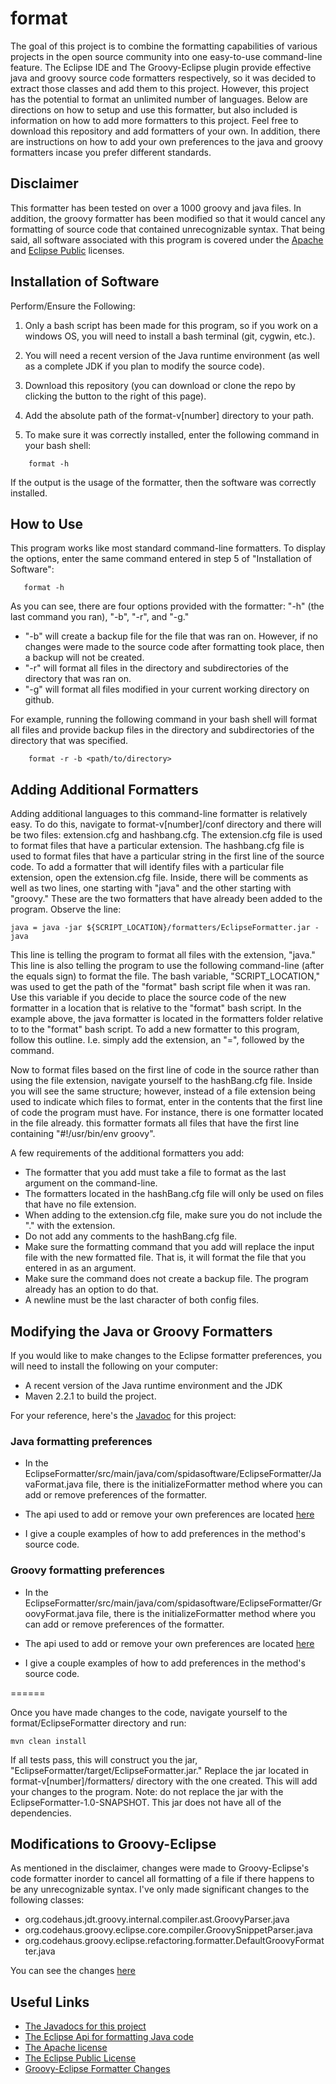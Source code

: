 format
======

The goal of this project is to combine the formatting capabilities of various projects in the open source community 
into one easy-to-use command-line feature. The Eclipse IDE and The Groovy-Eclipse plugin provide effective java and groovy source code formatters respectively,
so it was decided to extract those classes and add them to this project. However, this project has the potential to format an unlimited number of languages. Below are directions on how to setup and use this formatter, but also included is information on how to add more formatters to this project. Feel free to download this repository and add formatters of your own. In addition, there are instructions on how to add your own preferences to 
the java and groovy formatters incase you prefer different standards.

## Disclaimer

This formatter has been tested on over a 1000 groovy and java files. In addition, the groovy formatter has been modified so that it would 
cancel any formatting of source code that contained unrecognizable syntax. That being said, all software associated with this program is
covered under the [Apache](http://www.apache.org/licenses/LICENSE-2.0 "Apache License, Version 2.0") and [Eclipse Public](http://www.eclipse.org/legal/epl-v10.html "Eclipse Public License - v 1.0") licenses.

## Installation of Software

Perform/Ensure the Following: 

1. Only a bash script has been made for this program, so if you work on a windows
	OS, you will need to install a bash terminal (git, cygwin, etc.). 

1. You will need a recent version of the Java runtime environment (as well as a complete JDK if you plan to modify the source code).

1. Download this repository (you can download or clone the repo by clicking the button to the right of this page).

1. Add the absolute path of the format-v[number] directory to your path.

1.	To make sure it was correctly installed, enter the following command in your bash shell:

```
	format -h
```

If the output is the usage of the formatter, then the software was correctly installed.

## How to Use

This program works like most standard command-line formatters. To display the options, enter the same command entered in step
5 of "Installation of Software":

```
   format -h
```

As you can see, there are four options provided with the formatter: "-h" (the last command you ran), "-b", "-r", and
"-g." 

   * "-b" will create a backup file for the file that was ran on. However, if no changes were made to the source code 
   after formatting took place, then a backup will not be created. 
   * "-r" will format all files in the directory and subdirectories of the directory that was ran on. 
   * "-g" will format all files modified in your current working directory on github. 

For example, running the following command in your bash shell will format all files and provide backup files in the directory
and subdirectories of the directory that was specified.

```
	format -r -b <path/to/directory>
```


## Adding Additional Formatters

Adding additional languages to this command-line formatter is relatively easy. To
do this, navigate to format-v[number]/conf directory and there will be two files:
extension.cfg and hashbang.cfg. The extension.cfg file is used to format files that have a 
particular extension. The hashbang.cfg file is used to format files that have a particular string in the first
line of the source code. To add a formatter that will identify files with a particular file extension,
open the extension.cfg file. Inside, there will be comments as well as two lines, one starting 
with "java" and the other starting with "groovy." These are the two formatters that have already been 
added to the program. Observe the line: 
```
java = java -jar ${SCRIPT_LOCATION}/formatters/EclipseFormatter.jar -java
```
This line is telling the program to format all files with the extension, "java." This line is also
telling the program to use the following command-line (after the equals sign) to format the file. 
The bash variable, "SCRIPT_LOCATION," was used to get the path of the "format" bash script file when
it was ran. Use this variable if you decide to place the source code of the new formatter in a location that is relative
to the "format" bash script. In the example above, the java formatter is located in the formatters folder relative to
to the "format" bash script. To add a new formatter to this program, follow this outline. I.e. simply
add the extension, an "=", followed by the command.

Now to format files based on the first line of code in the source rather than using the file extension,
navigate yourself to the hashBang.cfg file. Inside you will see the same structure; however, instead of
a file extension being used to indicate which files to format, enter in the contents that the first line
of code the program must have. For instance, there is one formatter located in the file already. this 
formatter formats all files that have the first line containing "#!/usr/bin/env groovy".

A few requirements of the additional formatters you add:

   * The formatter that you add must take a file to format as the last argument on the command-line.
   * The formatters located in the hashBang.cfg file will only be used on files that have no file extension.
   * When adding to the extension.cfg file, make sure you do not include the "." with the extension.
   * Do not add any comments to the hashBang.cfg file.
   * Make sure the formatting command that you add will replace the input file with the new formatted file. That is, it will format the file that you entered in as an argument.
   * Make sure the command does not create a backup file. The program already has an option to do that.
   * A newline must be the last character of both config files.

## Modifying the Java or Groovy Formatters

If you would like to make changes to the Eclipse formatter preferences, you will need to install the following on your computer:
   * A recent version of the Java runtime environment and the JDK
   * Maven 2.2.1 to build the project. 

For your reference, here's the [Javadoc](http://spidasoftware.github.io/format/index "The project's Javadoc") for this project:

### Java formatting preferences

   * In the EclipseFormatter/src/main/java/com/spidasoftware/EclipseFormatter/JavaFormat.java file, there is the initializeFormatter method where you can add or remove preferences of the formatter.

   * The api used to add or remove your own preferences are located [here](http://help.eclipse.org/indigo/index.jsp?topic=%2Forg.eclipse.jdt.doc.isv%2Freference%2Fapi%2Forg%2Feclipse%2Fjdt%2Fcore%2Fformatter%2FDefaultCodeFormatterConstants.html "Eclipse Api")

   * I give a couple examples of how to add preferences in the method's source code.

### Groovy formatting preferences

   * In the EclipseFormatter/src/main/java/com/spidasoftware/EclipseFormatter/GroovyFormat.java file, there is the initializeFormatter method where you can add or remove preferences of the formatter.

   * The api used to add or remove your own preferences are located [here](http://spidasoftware.github.io/format/com/spidasoftware/EclipseFormatter/SpidaFormatterPreferences "Groovy Formatting Preferences")

   * I give a couple examples of how to add preferences in the method's source code.

======

Once you have made changes to the code, navigate yourself to the format/EclipseFormatter directory
and run:

```
mvn clean install
```
If all tests pass, this will construct you the jar, "EclipseFormatter/target/EclipseFormatter.jar." 
Replace the jar located in format-v[number]/formatters/ directory with the one created. This will 
add your changes to the program. Note: do not replace the jar with the EclipseFormatter-1.0-SNAPSHOT. This
jar does not have all of the dependencies.

## Modifications to Groovy-Eclipse

As mentioned in the disclaimer, changes were made to Groovy-Eclipse's code formatter inorder to cancel all formatting of a file 
if there happens to be any unrecognizable syntax. I've only made significant changes to the following classes:

   * org.codehaus.jdt.groovy.internal.compiler.ast.GroovyParser.java
   * org.codehaus.groovy.eclipse.core.compiler.GroovySnippetParser.java
   * org.codehaus.groovy.eclipse.refactoring.formatter.DefaultGroovyFormatter.java

You can see the changes [here](https://github.com/nickjoodi/groovy-eclipse/commit/789988fae5dee4e4dbde72e924d6bb1dd7679d87 "Groovy-Eclipse Changes")

## Useful Links

   * [The Javadocs for this project](http://spidasoftware.github.io/format/index "The project's Javadoc")
   * [The Eclipse Api for formatting Java code](http://help.eclipse.org/indigo/index.jsp?topic=%2Forg.eclipse.jdt.doc.isv%2Freference%2Fapi%2Forg%2Feclipse%2Fjdt%2Fcore%2Fformatter%2FDefaultCodeFormatterConstants.html "DefaultCodeFormatterConstants API")
   * [The Apache license](http://www.apache.org/licenses/LICENSE-2.0 "Apache License, Version 2.0")
   * [The Eclipse Public License](http://www.eclipse.org/legal/epl-v10.html "Eclipse Public License - v 1.0")
   * [Groovy-Eclipse Formatter Changes](https://github.com/nickjoodi/groovy-eclipse/commit/789988fae5dee4e4dbde72e924d6bb1dd7679d87 "Groovy-Eclipse Formatter Changes")
